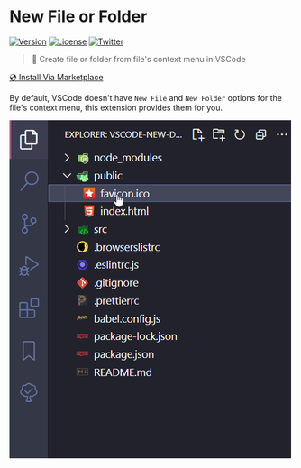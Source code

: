 # New File or Folder

[![Version](https://vsmarketplacebadge.apphb.com/version-short/wenfangdu.faster-new.svg)](https://marketplace.visualstudio.com/items?itemName=wenfangdu.faster-new)
[![License](https://img.shields.io/github/license/wenfangdu/vscode-new?color=brightgreen)](https://github.com/wenfangdu/vscode-new/blob/main/LICENSE)
[![Twitter](https://img.shields.io/twitter/url?url=https%3A%2F%2Fmarketplace.visualstudio.com%2Fitems%3FitemName%3Dwenfangdu.faster-new)](https://twitter.com/intent/tweet?text=Wow:&url=https%3A%2F%2Fmarketplace.visualstudio.com%2Fitems%3FitemName%3Dwenfangdu.faster-new)

> 💼 Create file or folder from file's context menu in VSCode

[💿 Install Via Marketplace](https://marketplace.visualstudio.com/items?itemName=wenfangdu.faster-new)

By default, VSCode doesn't have `New File` and `New Folder` options for the file's context menu, this extension provides them for you.

![Demo](./images/demo.gif)
